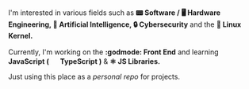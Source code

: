 I'm interested in various fields such as **📟 Software / 🖥️ Hardware Engineering, 🤖 Artificial Intelligence, 🔒 Cybersecurity** and the **🐧 Linux Kernel.**

Currently, I'm working on the **:godmode: Front End** and learning <img
  src="https://upload.wikimedia.org/wikipedia/commons/9/99/Unofficial_JavaScript_logo_2.svg"
  width="16"
  height="16"> **JavaScript ( <img
  src="https://upload.wikimedia.org/wikipedia/commons/f/f5/Typescript.svg"
  width="16"
  height="16"> TypeScript )** & **⚛️ JS Libraries.**

Just using this place as a *personal repo* for projects.
